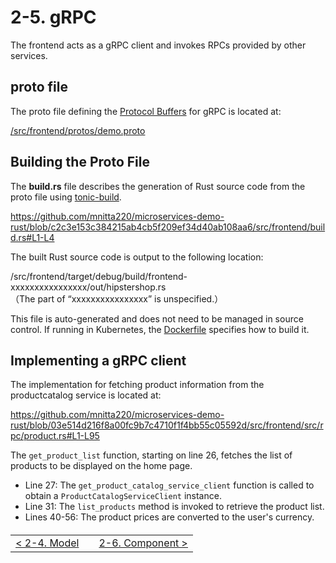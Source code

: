 # 2-5. gRPC

The frontend acts as a gRPC client and invokes RPCs provided by other services.

## proto file

The proto file defining the [Protocol Buffers](https://protobuf.dev/) for gRPC is located at:

[/src/frontend/protos/demo.proto](/src/frontend/protos/demo.proto)

## Building the Proto File

The **build.rs** file describes the generation of Rust source code from the proto file using [tonic-build](https://github.com/hyperium/tonic/tree/master/tonic-build).

https://github.com/mnitta220/microservices-demo-rust/blob/c2c3e153c384215ab4cb5f209ef34d40ab108aa6/src/frontend/build.rs#L1-L4

The built Rust source code is output to the following location:

/src/frontend/target/debug/build/frontend-xxxxxxxxxxxxxxxx/out/hipstershop.rs  
（The part of “xxxxxxxxxxxxxxxx” is unspecified.）

This file is auto-generated and does not need to be managed in source control. If running in Kubernetes, the [Dockerfile](/src/frontend/Dockerfile) specifies how to build it.

## Implementing a gRPC client

The implementation for fetching product information from the productcatalog service is located at:

https://github.com/mnitta220/microservices-demo-rust/blob/03e514d216f8a00fc9b7c4710f1f4bb55c05592d/src/frontend/src/rpc/product.rs#L1-L95

The `get_product_list` function, starting on line 26, fetches the list of products to be displayed on the home page.

- Line 27: The `get_product_catalog_service_client` function is called to obtain a `ProductCatalogServiceClient` instance.
- Line 31: The `list_products` method is invoked to retrieve the product list.
- Lines 40-56: The product prices are converted to the user's currency.

<table style="width: 90%; margin-top: 20px;">
<tr>
<td style="text-align: left"><a href="./2-4.model.md">&lt;&nbsp;2-4. Model</a></td>
<td></td>
<td style="text-align: right"><a href="./2-6.component.md">2-6. Component&nbsp;&gt;</a></td>
</tr>
</table>
